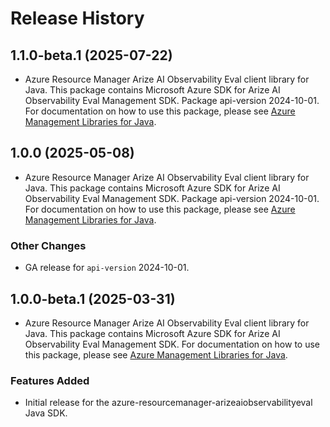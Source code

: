 # Release History

## 1.1.0-beta.1 (2025-07-22)

- Azure Resource Manager Arize AI Observability Eval client library for Java. This package contains Microsoft Azure SDK for Arize AI Observability Eval Management SDK.  Package api-version 2024-10-01. For documentation on how to use this package, please see [Azure Management Libraries for Java](https://aka.ms/azsdk/java/mgmt).

## 1.0.0 (2025-05-08)

- Azure Resource Manager Arize AI Observability Eval client library for Java. This package contains Microsoft Azure SDK for Arize AI Observability Eval Management SDK.  Package api-version 2024-10-01. For documentation on how to use this package, please see [Azure Management Libraries for Java](https://aka.ms/azsdk/java/mgmt).

### Other Changes

- GA release for `api-version` 2024-10-01.

## 1.0.0-beta.1 (2025-03-31)

- Azure Resource Manager Arize AI Observability Eval client library for Java. This package contains Microsoft Azure SDK for Arize AI Observability Eval Management SDK. For documentation on how to use this package, please see [Azure Management Libraries for Java](https://aka.ms/azsdk/java/mgmt).
### Features Added

- Initial release for the azure-resourcemanager-arizeaiobservabilityeval Java SDK.
